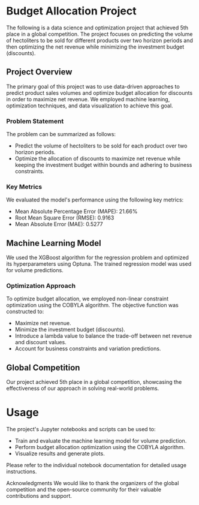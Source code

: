 # Budget Allocation Project
The following is a data science and optimization project that achieved 5th place in a global competition. The project focuses on predicting the volume of hectoliters to be sold for different products over two horizon periods and then optimizing the net revenue while minimizing the investment budget (discounts).

## Project Overview
The primary goal of this project was to use data-driven approaches to predict product sales volumes and optimize budget allocation for discounts in order to maximize net revenue. We employed machine learning, optimization techniques, and data visualization to achieve this goal.

### Problem Statement
The problem can be summarized as follows:

* Predict the volume of hectoliters to be sold for each product over two horizon periods.
* Optimize the allocation of discounts to maximize net revenue while keeping the investment budget within bounds and adhering to business constraints.

### Key Metrics
We evaluated the model's performance using the following key metrics:

* Mean Absolute Percentage Error (MAPE): 21.66%
* Root Mean Square Error (RMSE): 0.9163
* Mean Absolute Error (MAE): 0.5277

## Machine Learning Model
We used the XGBoost algorithm for the regression problem and optimized its hyperparameters using Optuna. The trained regression model was used for volume predictions.

### Optimization Approach
To optimize budget allocation, we employed non-linear constraint optimization using the COBYLA algorithm. The objective function was constructed to:

* Maximize net revenue.
* Minimize the investment budget (discounts).
* Introduce a lambda value to balance the trade-off between net revenue and discount values.
* Account for business constraints and variation predictions.

## Global Competition
Our project achieved 5th place in a global competition, showcasing the effectiveness of our approach in solving real-world problems.


# Usage

The project's Jupyter notebooks and scripts can be used to:

* Train and evaluate the machine learning model for volume prediction.
* Perform budget allocation optimization using the COBYLA algorithm.
* Visualize results and generate plots.

Please refer to the individual notebook documentation for detailed usage instructions.

Acknowledgments
We would like to thank the organizers of the global competition and the open-source community for their valuable contributions and support.
